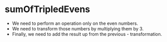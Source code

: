 # sumOfTripledEvens

- We need to perform an operation only on the even numbers.
- We need to transform those numbers by multiplying them by 3.
- Finally, we need to add the result up from the previous - transformation.
